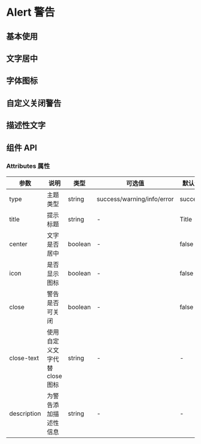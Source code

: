 # Alert 警告

## 基本使用

<preview path="../demos/alert/alert-1.vue" title="基本使用" description="使用不同类型的Alert进行提示。"></preview>

## 文字居中

<preview path="../demos/alert/alert-2.vue" title="文字居中" description="使用`center`居中文字。"></preview>

## 字体图标

<preview path="../demos/alert/alert-3.vue" title="字体图标" description="使用`icon`展示图标。"></preview>

## 自定义关闭警告

<preview path="../demos/alert/alert-4.vue" title="关闭警告" description="使用`close`表示可关闭警告，`close-text`使用文字替换关闭图标。"></preview>

## 描述性文字

<preview path="../demos/alert/alert-5.vue" title="描述性文字" description="使用`description`对警告添加辅助描述信息。"></preview>

## 组件 API

### Attributes 属性

| 参数        | 说明                          | 类型    | 可选值                     | 默认值  |
| ----------- | ----------------------------- | ------- | -------------------------- | ------- |
| type        | 主题类型                      | string  | success/warning/info/error | success |
| title       | 提示标题                      | string  | -                          | Title   |
| center      | 文字是否居中                  | boolean | -                          | false   |
| icon        | 是否显示图标                  | boolean | -                          | false   |
| close       | 警告是否可关闭                | boolean | -                          | false   |
| close-text  | 使用自定义文字代替 close 图标 | string  | -                          | -       |
| description | 为警告添加描述性信息          | string  | -                          | -       |
